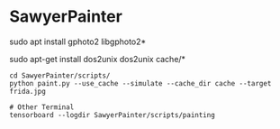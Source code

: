 # SawyerPainter

sudo apt install gphoto2 libgphoto2*

sudo apt-get install dos2unix
dos2unix cache/*

```
cd SawyerPainter/scripts/
python paint.py --use_cache --simulate --cache_dir cache --target frida.jpg

# Other Terminal
tensorboard --logdir SawyerPainter/scripts/painting
```